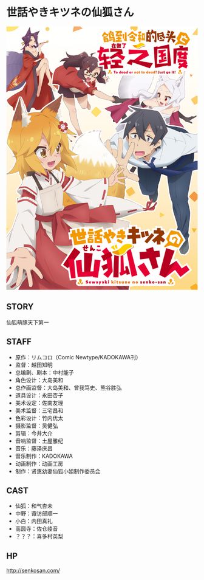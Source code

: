 # 世話やきキツネの仙狐さん

![poster](poster.jpg)

## STORY

仙狐萌豚天下第一

## STAFF

- 原作：リムコロ（Comic Newtype/KADOKAWA刊）
- 监督：越田知明
- 总编剧、剧本：中村能子
- 角色设计：大岛美和
- 总作画监督：大岛美和、曾我笃史、熊谷胜弘
- 道具设计：永田杏子
- 美术设定：佐南友理
- 美术监督：三宅昌和
- 色彩设计：竹内优太
- 摄影监督：吴健弘
- 剪辑：今井大介
- 音响监督：土屋雅纪
- 音乐：藤泽庆昌
- 音乐制作：KADOKAWA
- 动画制作：动画工房
- 制作：贤惠幼妻仙狐小姐制作委员会

## CAST

- 仙狐：和气杏未
- 中野：诹访部顺一
- 小白：内田真礼
- 高圆寺：佐仓绫音
- ？？？：喜多村英梨

## HP

http://senkosan.com/